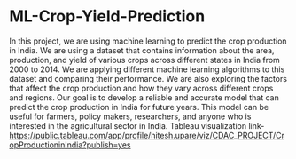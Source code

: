 # ML-Crop-Yield-Prediction
In this project, we are using machine learning to predict the crop production in India. We are using a dataset that contains information about the area, production, and yield of various crops across different states in India from 2000 to 2014. We are applying different machine learning algorithms to this dataset and comparing their performance. We are also exploring the factors that affect the crop production and how they vary across different crops and regions. Our goal is to develop a reliable and accurate model that can predict the crop production in India for future years. This model can be useful for farmers, policy makers, researchers, and anyone who is interested in the agricultural sector in India. Tableau visualization link- https://public.tableau.com/app/profile/hitesh.upare/viz/CDAC_PROJECT/CropProductioninIndia?publish=yes

